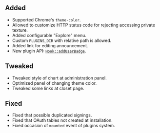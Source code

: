 ## Added

- Supported Chrome's `theme-color`.
- Allowed to customize HTTP status code for rejecting accessing private texture.
- Added configurable "Explore" menu.
- Custom `PLUGINS_DIR` with relative path is allowed.
- Added link for editing announcement.
- New plugin API: [`Hook::addUserBadge`](https://bs-plugin.netlify.com/guide/bootstrap.html#%E6%98%BE%E7%A4%BA%E7%94%A8%E6%88%B7-badge).

## Tweaked

- Tweaked style of chart at administration panel.
- Optimized panel of changing theme color.
- Tweaked some links at closet page.

## Fixed

- Fixed that possible duplicated signings.
- Fixed that OAuth tables not created at installation.
- Fixed occasion of `mounted` event of plugins system.
